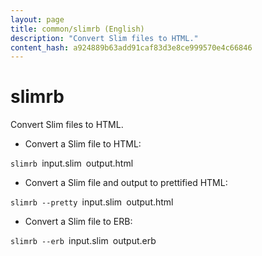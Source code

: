 ```yaml
---
layout: page
title: common/slimrb (English)
description: "Convert Slim files to HTML."
content_hash: a924889b63add91caf83d3e8ce999570e4c66846
---
```

# slimrb

Convert Slim files to HTML.

- Convert a Slim file to HTML:

`slimrb `<span class="tldr-var badge badge-pill bg-dark-lm bg-white-dm text-white-lm text-dark-dm font-weight-bold">input.slim</span>` `<span class="tldr-var badge badge-pill bg-dark-lm bg-white-dm text-white-lm text-dark-dm font-weight-bold">output.html</span>

- Convert a Slim file and output to prettified HTML:

`slimrb --pretty `<span class="tldr-var badge badge-pill bg-dark-lm bg-white-dm text-white-lm text-dark-dm font-weight-bold">input.slim</span>` `<span class="tldr-var badge badge-pill bg-dark-lm bg-white-dm text-white-lm text-dark-dm font-weight-bold">output.html</span>

- Convert a Slim file to ERB:

`slimrb --erb `<span class="tldr-var badge badge-pill bg-dark-lm bg-white-dm text-white-lm text-dark-dm font-weight-bold">input.slim</span>` `<span class="tldr-var badge badge-pill bg-dark-lm bg-white-dm text-white-lm text-dark-dm font-weight-bold">output.erb</span>
